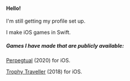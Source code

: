 #### Hello!

I'm still getting my profile set up.

I make iOS games in Swift.

##### Games I have made that are publicly available:
[Perpegtual](https://apps.apple.com/gb/app/perpegtual/id1539296907) (2020) for iOS.

[Trophy Traveller](https://apps.apple.com/gb/app/trophy-traveller/id1436052117) (2018) for iOS.

<!--
**r-a-jones/r-a-jones** is a ✨ _special_ ✨ repository because its `README.md` (this file) appears on your GitHub profile.

Here are some ideas to get you started:
- I’m currently working on ...
- I’m looking to collaborate on ...
- I’m looking for help with ...
- Ask me about ...
- Pronouns: ...
- Fun fact: ...

-->
